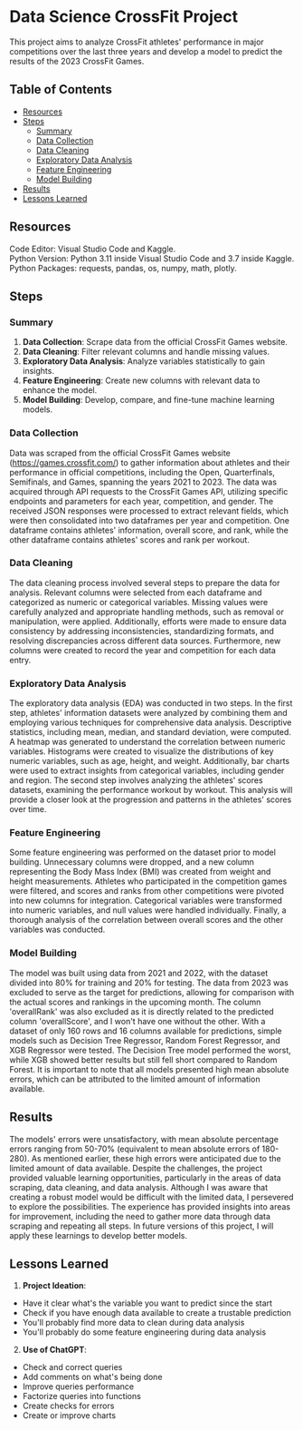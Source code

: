 # **Data Science CrossFit Project**
This project aims to analyze CrossFit athletes' performance in major competitions over the last three years and develop a model to predict the results of the 2023 CrossFit Games.

## **Table of Contents**
- [Resources](#resources)
- [Steps](#steps)
  - [Summary](#summary)
  - [Data Collection](#data-collection)
  - [Data Cleaning](#data-cleaning)
  - [Exploratory Data Analysis](#exploratory-data-analysis)
  - [Feature Engineering](#feature-engineering)
  - [Model Building](#model-building)
- [Results](#results)
- [Lessons Learned](#lessons-learned)

## **Resources**
Code Editor: Visual Studio Code and Kaggle.  
Python Version: Python 3.11 inside Visual Studio Code and 3.7 inside Kaggle.  
Python Packages: requests, pandas, os, numpy, math, plotly.

## **Steps**

### **Summary**
1. **Data Collection**: Scrape data from the official CrossFit Games website.
2. **Data Cleaning**: Filter relevant columns and handle missing values.
3. **Exploratory Data Analysis**: Analyze variables statistically to gain insights.
4. **Feature Engineering**: Create new columns with relevant data to enhance the model.
5. **Model Building**: Develop, compare, and fine-tune machine learning models.

### **Data Collection**
Data was scraped from the official CrossFit Games website (https://games.crossfit.com/) to gather information about athletes and their performance in official competitions, including the Open, Quarterfinals, Semifinals, and Games, spanning the years 2021 to 2023. The data was acquired through API requests to the CrossFit Games API, utilizing specific endpoints and parameters for each year, competition, and gender. The received JSON responses were processed to extract relevant fields, which were then consolidated into two dataframes per year and competition. One dataframe contains athletes' information, overall score, and rank, while the other dataframe contains athletes' scores and rank per workout.

### **Data Cleaning**
The data cleaning process involved several steps to prepare the data for analysis. Relevant columns were selected from each dataframe and categorized as numeric or categorical variables. Missing values were carefully analyzed and appropriate handling methods, such as removal or manipulation, were applied. Additionally, efforts were made to ensure data consistency by addressing inconsistencies, standardizing formats, and resolving discrepancies across different data sources. Furthermore, new columns were created to record the year and competition for each data entry.

### **Exploratory Data Analysis**
The exploratory data analysis (EDA) was conducted in two steps. In the first step, athletes' information datasets were analyzed by combining them and employing various techniques for comprehensive data analysis. Descriptive statistics, including mean, median, and standard deviation, were computed. A heatmap was generated to understand the correlation between numeric variables. Histograms were created to visualize the distributions of key numeric variables, such as age, height, and weight. Additionally, bar charts were used to extract insights from categorical variables, including gender and region. The second step involves analyzing the athletes' scores datasets, examining the performance workout by workout. This analysis will provide a closer look at the progression and patterns in the athletes' scores over time.

### **Feature Engineering**
Some feature engineering was performed on the dataset prior to model building. Unnecessary columns were dropped, and a new column representing the Body Mass Index (BMI) was created from weight and height measurements. Athletes who participated in the competition games were filtered, and scores and ranks from other competitions were pivoted into new columns for integration. Categorical variables were transformed into numeric variables, and null values were handled individually. Finally, a thorough analysis of the correlation between overall scores and the other variables was conducted.

### **Model Building**
The model was built using data from 2021 and 2022, with the dataset divided into 80% for training and 20% for testing. The data from 2023 was excluded to serve as the target for predictions, allowing for comparison with the actual scores and rankings in the upcoming month. The column 'overallRank' was also excluded as it is directly related to the predicted column 'overallScore', and I won't have one without the other. With a dataset of only 160 rows and 16 columns available for predictions, simple models such as Decision Tree Regressor, Random Forest Regressor, and XGB Regressor were tested. The Decision Tree model performed the worst, while XGB showed better results but still fell short compared to Random Forest. It is important to note that all models presented high mean absolute errors, which can be attributed to the limited amount of information available.

## **Results**
The models' errors were unsatisfactory, with mean absolute percentage errors ranging from 50-70% (equivalent to mean absolute errors of 180-280). As mentioned earlier, these high errors were anticipated due to the limited amount of data available. Despite the challenges, the project provided valuable learning opportunities, particularly in the areas of data scraping, data cleaning, and data analysis. Although I was aware that creating a robust model would be difficult with the limited data, I persevered to explore the possibilities. The experience has provided insights into areas for improvement, including the need to gather more data through data scraping and repeating all steps. In future versions of this project, I will apply these learnings to develop better models.

## **Lessons Learned**
1. **Project Ideation**:
* Have it clear what's the variable you want to predict since the start
* Check if you have enough data available to create a trustable prediction
* You'll probably find more data to clean during data analysis
* You'll probably do some feature engineering during data analysis
2. **Use of ChatGPT**:
* Check and correct queries
* Add comments on what's being done
* Improve queries performance
* Factorize queries into functions
* Create checks for errors
* Create or improve charts